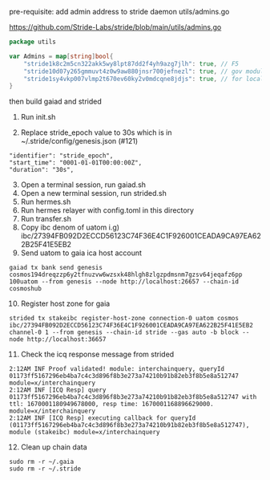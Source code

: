 pre-requisite: add admin address to stride daemon utils/admins.go

https://github.com/Stride-Labs/stride/blob/main/utils/admins.go

```go
package utils

var Admins = map[string]bool{
	"stride1k8c2m5cn322akk5wy8lpt87dd2f4yh9azg7jlh": true, // F5
	"stride10d07y265gmmuvt4z0w9aw880jnsr700jefnezl": true, // gov module
	"stride1sy4vkp007vlmp2t670ev60ky2v0mdcqne8jdjs": true, // for local test <==== this line
}
```
then build gaiad and strided 

1. Run init.sh


2. Replace stride_epoch value to 30s which is in ~/.stride/config/genesis.json (#121)
```shell
"identifier": "stride_epoch",
"start_time": "0001-01-01T00:00:00Z",
"duration": "30s",
```
3. Open a terminal session, run gaiad.sh
4. Open a new terminal session, run strided.sh
5. Run hermes.sh
6. Run hermes relayer with config.toml in this directory
7. Run transfer.sh
8. Copy ibc denom of uatom i.g) ibc/27394FB092D2ECCD56123C74F36E4C1F926001CEADA9CA97EA622B25F41E5EB2
9. Send uatom to gaia ica host account
```shell
gaiad tx bank send genesis cosmos194dreqzzp6y2tfnuzvw6wzsxk48hlgh8zlgzpdmsnm7gzsv64jeqafz6pp 100uatom --from genesis --node http://localhost:26657 --chain-id cosmoshub
```
10. Register host zone for gaia
```shell
strided tx stakeibc register-host-zone connection-0 uatom cosmos ibc/27394FB092D2ECCD56123C74F36E4C1F926001CEADA9CA97EA622B25F41E5EB2 channel-0 1 --from genesis --chain-id stride --gas auto -b block --node http://localhost:36657
```
11. Check the icq response message from strided
```shell
2:12AM INF Proof validated! module: interchainquery, queryId 01173ff5167296eb4ba7c4c3d896f8b3e273a74210b91b82eb3f8b5e8a512747 module=x/interchainquery
2:12AM INF [ICQ Resp] query 01173ff5167296eb4ba7c4c3d896f8b3e273a74210b91b82eb3f8b5e8a512747 with ttl: 1670001180949678000, resp time: 1670001168896629000. module=x/interchainquery
2:12AM INF [ICQ Resp] executing callback for queryId (01173ff5167296eb4ba7c4c3d896f8b3e273a74210b91b82eb3f8b5e8a512747), module (stakeibc) module=x/interchainquery
```
12. Clean up chain data
```shell
sudo rm -r ~/.gaia
sudo rm -r ~/.stride
```